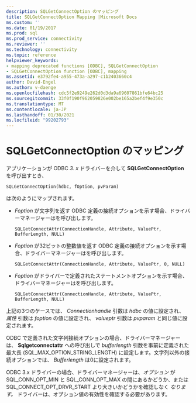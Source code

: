 ```yaml
---
description: SQLGetConnectOption のマッピング
title: SQLGetConnectOption Mapping |Microsoft Docs
ms.custom: ''
ms.date: 01/19/2017
ms.prod: sql
ms.prod_service: connectivity
ms.reviewer: ''
ms.technology: connectivity
ms.topic: reference
helpviewer_keywords:
- mapping deprecated functions [ODBC], SQLGetConnectOption
- SQLGetConnectOption function [ODBC], mapping
ms.assetid: e3792fe4-a955-473a-a297-c1b2403660c4
author: David-Engel
ms.author: v-daenge
ms.openlocfilehash: cdc5f2e9249e262d0d3da9a69607861bfe64bc25
ms.sourcegitcommit: 33f0f190f962059826e002be165a2bef4f9e350c
ms.translationtype: MT
ms.contentlocale: ja-JP
ms.lasthandoff: 01/30/2021
ms.locfileid: "99202793"
---
```

# <a name="sqlgetconnectoption-mapping"></a>SQLGetConnectOption のマッピング
アプリケーションが ODBC *3. x* ドライバーを介して **SQLGetConnectOption** を呼び出すとき、  
  
```  
SQLGetConnectOption(hdbc, fOption, pvParam)   
```  
  
 は次のようにマップされます。  
  
-   *Foption* が文字列を返す ODBC 定義の接続オプションを示す場合、ドライバーマネージャーはを呼び出します。  
  
    ```  
    SQLGetConnectAttr(ConnectionHandle, Attribute, ValuePtr, BufferLength, NULL)  
    ```  
  
-   *Foption* が32ビットの整数値を返す ODBC 定義の接続オプションを示す場合、ドライバーマネージャーはを呼び出します。  
  
    ```  
    SQLGetConnectAttr(ConnectionHandle, Attribute, ValuePtr, 0, NULL)  
    ```  
  
-   *Foption* がドライバーで定義されたステートメントオプションを示す場合、ドライバーマネージャーはを呼び出します。  
  
    ```  
    SQLGetConnectAttr(ConnectionHandle, Attribute, ValuePtr, BufferLength, NULL)  
    ```  
  
 上記の3つのケースでは、 *Connectionhandle* 引数は *hdbc* の値に設定され、 *属性* 引数は *foption* の値に設定され、 *valueptr* 引数は *pvparam* と同じ値に設定されます。  
  
 ODBC で定義された文字列接続オプションの場合、ドライバーマネージャーは、 **Sqlgetconnectattr** への呼び出しで *bufferlength* 引数を事前に定義された最大長 (SQL_MAX_OPTION_STRING_LENGTH) に設定します。文字列以外の接続オプションでは、 *Bufferlength* は0に設定されます。  
  
 ODBC 3.x ドライバーの場合、ドライバーマネージャーは、*オプション* が SQL_CONN_OPT_MIN と SQL_CONN_OPT_MAX の間にあるかどうか、または SQL_CONNECT_OPT_DRVR_START より大きいかどうかを確認しなく *なります。* ドライバーは、オプション値の有効性を確認する必要があります。
